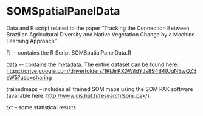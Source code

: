 # SOMSpatialPanelData
Data and R script related to the paper “Tracking the Connection Between Brazilian Agricultural Diversity and Native Vegetation Change by a Machine Learning Approach”

R –- contains the R Script SOMSpatialPanelData.R 

data -- contains the metadata. The entire dataset can be found here: https://drive.google.com/drive/folders/1RlJjrKX0WiIdYJs894B4tUqNSwQZ3eW5?usp=sharing

trainedmaps – includes all trained SOM maps using the SOM PAK software (available here: http://www.cis.hut.fi/research/som_pak/). 

txt – some statistical results

